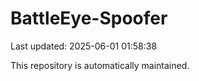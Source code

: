 # BattleEye-Spoofer

Last updated: 2025-06-01 01:58:38

This repository is automatically maintained.
